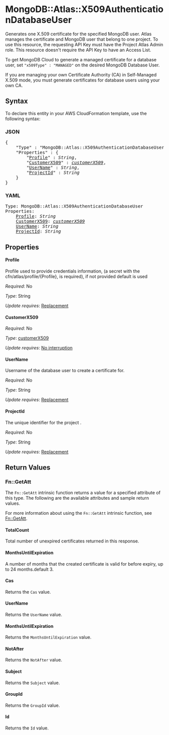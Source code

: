 # MongoDB::Atlas::X509AuthenticationDatabaseUser

Generates one X.509 certificate for the specified MongoDB user. Atlas manages the certificate and MongoDB user that belong to one project. To use this resource, the requesting API Key must have the Project Atlas Admin role. This resource doesn't require the API Key to have an Access List.

To get MongoDB Cloud to generate a managed certificate for a database user, set `"x509Type" : "MANAGED"` on the desired MongoDB Database User.

If you are managing your own Certificate Authority (CA) in Self-Managed X.509 mode, you must generate certificates for database users using your own CA.

## Syntax

To declare this entity in your AWS CloudFormation template, use the following syntax:

### JSON

<pre>
{
    "Type" : "MongoDB::Atlas::X509AuthenticationDatabaseUser",
    "Properties" : {
        "<a href="#profile" title="Profile">Profile</a>" : <i>String</i>,
        "<a href="#customerx509" title="CustomerX509">CustomerX509</a>" : <i><a href="customerx509.md">customerX509</a></i>,
        "<a href="#username" title="UserName">UserName</a>" : <i>String</i>,
        "<a href="#projectid" title="ProjectId">ProjectId</a>" : <i>String</i>
    }
}
</pre>

### YAML

<pre>
Type: MongoDB::Atlas::X509AuthenticationDatabaseUser
Properties:
    <a href="#profile" title="Profile">Profile</a>: <i>String</i>
    <a href="#customerx509" title="CustomerX509">CustomerX509</a>: <i><a href="customerx509.md">customerX509</a></i>
    <a href="#username" title="UserName">UserName</a>: <i>String</i>
    <a href="#projectid" title="ProjectId">ProjectId</a>: <i>String</i>
</pre>

## Properties

#### Profile

Profile used to provide credentials information, (a secret with the cfn/atlas/profile/{Profile}, is required), if not provided default is used

_Required_: No

_Type_: String

_Update requires_: [Replacement](https://docs.aws.amazon.com/AWSCloudFormation/latest/UserGuide/using-cfn-updating-stacks-update-behaviors.html#update-replacement)

#### CustomerX509

_Required_: No

_Type_: <a href="customerx509.md">customerX509</a>

_Update requires_: [No interruption](https://docs.aws.amazon.com/AWSCloudFormation/latest/UserGuide/using-cfn-updating-stacks-update-behaviors.html#update-no-interrupt)

#### UserName

Username of the database user to create a certificate for.

_Required_: No

_Type_: String

_Update requires_: [Replacement](https://docs.aws.amazon.com/AWSCloudFormation/latest/UserGuide/using-cfn-updating-stacks-update-behaviors.html#update-replacement)

#### ProjectId

The unique identifier for the project .

_Required_: No

_Type_: String

_Update requires_: [Replacement](https://docs.aws.amazon.com/AWSCloudFormation/latest/UserGuide/using-cfn-updating-stacks-update-behaviors.html#update-replacement)

## Return Values

### Fn::GetAtt

The `Fn::GetAtt` intrinsic function returns a value for a specified attribute of this type. The following are the available attributes and sample return values.

For more information about using the `Fn::GetAtt` intrinsic function, see [Fn::GetAtt](https://docs.aws.amazon.com/AWSCloudFormation/latest/UserGuide/intrinsic-function-reference-getatt.html).

#### TotalCount

Total number of unexpired certificates returned in this response.

#### MonthsUntilExpiration

A number of months that the created certificate is valid for before expiry, up to 24 months.default 3.

#### Cas

Returns the <code>Cas</code> value.

#### UserName

Returns the <code>UserName</code> value.

#### MonthsUntilExpiration

Returns the <code>MonthsUntilExpiration</code> value.

#### NotAfter

Returns the <code>NotAfter</code> value.

#### Subject

Returns the <code>Subject</code> value.

#### GroupId

Returns the <code>GroupId</code> value.

#### Id

Returns the <code>Id</code> value.

